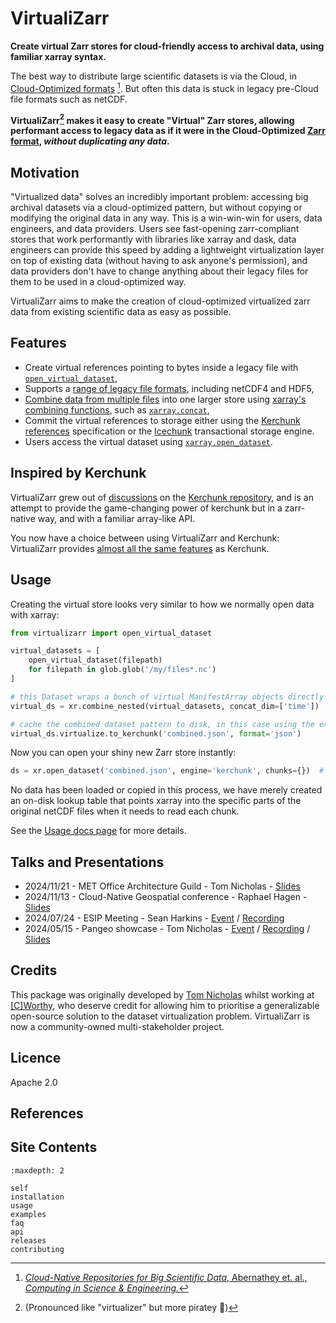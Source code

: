 # VirtualiZarr

**Create virtual Zarr stores for cloud-friendly access to archival data, using familiar xarray syntax.**

The best way to distribute large scientific datasets is via the Cloud, in [Cloud-Optimized formats](https://guide.cloudnativegeo.org/) [^1]. But often this data is stuck in legacy pre-Cloud file formats such as netCDF.

**VirtualiZarr[^2] makes it easy to create "Virtual" Zarr stores, allowing performant access to legacy data as if it were in the Cloud-Optimized [Zarr format](https://zarr.dev/), _without duplicating any data_.**

## Motivation

"Virtualized data" solves an incredibly important problem: accessing big archival datasets via a cloud-optimized pattern, but without copying or modifying the original data in any way. This is a win-win-win for users, data engineers, and data providers. Users see fast-opening zarr-compliant stores that work performantly with libraries like xarray and dask, data engineers can provide this speed by adding a lightweight virtualization layer on top of existing data (without having to ask anyone's permission), and data providers don't have to change anything about their legacy files for them to be used in a cloud-optimized way.

VirtualiZarr aims to make the creation of cloud-optimized virtualized zarr data from existing scientific data as easy as possible.

## Features

* Create virtual references pointing to bytes inside a legacy file with [`open_virtual_dataset`](https://virtualizarr.readthedocs.io/en/latest/usage.html#opening-files-as-virtual-datasets),
* Supports a [range of legacy file formats](https://virtualizarr.readthedocs.io/en/latest/faq.html#how-do-virtualizarr-and-kerchunk-compare), including netCDF4 and HDF5,
* [Combine data from multiple files](https://virtualizarr.readthedocs.io/en/latest/usage.html#combining-virtual-datasets) into one larger store using [xarray's combining functions](https://docs.xarray.dev/en/stable/user-guide/combining.html), such as [`xarray.concat`](https://docs.xarray.dev/en/stable/generated/xarray.concat.html),
* Commit the virtual references to storage either using the [Kerchunk references](https://fsspec.github.io/kerchunk/spec.html) specification or the [Icechunk](https://icechunk.io/) transactional storage engine.
* Users access the virtual dataset using [`xarray.open_dataset`](https://docs.xarray.dev/en/stable/generated/xarray.open_dataset.html#xarray.open_dataset).

## Inspired by Kerchunk

VirtualiZarr grew out of [discussions](https://github.com/fsspec/kerchunk/issues/377) on the [Kerchunk repository](https://github.com/fsspec/kerchunk), and is an attempt to provide the game-changing power of kerchunk but in a zarr-native way, and with a familiar array-like API.

You now have a choice between using VirtualiZarr and Kerchunk: VirtualiZarr provides [almost all the same features](https://virtualizarr.readthedocs.io/en/latest/faq.html#how-do-virtualizarr-and-kerchunk-compare) as Kerchunk.

## Usage

Creating the virtual store looks very similar to how we normally open data with xarray:

```python
from virtualizarr import open_virtual_dataset

virtual_datasets = [
    open_virtual_dataset(filepath)
    for filepath in glob.glob('/my/files*.nc')
]

# this Dataset wraps a bunch of virtual ManifestArray objects directly
virtual_ds = xr.combine_nested(virtual_datasets, concat_dim=['time'])

# cache the combined dataset pattern to disk, in this case using the existing kerchunk specification for reference files
virtual_ds.virtualize.to_kerchunk('combined.json', format='json')
```

Now you can open your shiny new Zarr store instantly:

```python
ds = xr.open_dataset('combined.json', engine='kerchunk', chunks={})  # normal xarray.Dataset object, wrapping dask/numpy arrays etc.
```

No data has been loaded or copied in this process, we have merely created an on-disk lookup table that points xarray into the specific parts of the original netCDF files when it needs to read each chunk.

See the [Usage docs page](#usage) for more details.

## Talks and Presentations

- 2024/11/21 - MET Office Architecture Guild - Tom Nicholas - [Slides](https://speakerdeck.com/tomnicholas/virtualizarr-talk-at-met-office)
- 2024/11/13 - Cloud-Native Geospatial conference - Raphael Hagen - [Slides](https://decks.carbonplan.org/cloud-native-geo/11-13-24)
- 2024/07/24 - ESIP Meeting - Sean Harkins - [Event](https://2024julyesipmeeting.sched.com/event/1eVP6) / [Recording](https://youtu.be/T6QAwJIwI3Q?t=3689)
- 2024/05/15 - Pangeo showcase - Tom Nicholas - [Event](https://discourse.pangeo.io/t/pangeo-showcase-virtualizarr-create-virtual-zarr-stores-using-xarray-syntax/4127/2) / [Recording](https://youtu.be/ioxgzhDaYiE) / [Slides](https://speakerdeck.com/tomnicholas/virtualizarr-create-virtual-zarr-stores-using-xarray-syntax)

## Credits

This package was originally developed by [Tom Nicholas](https://github.com/TomNicholas) whilst working at [[C]Worthy](https://cworthy.org), who deserve credit for allowing him to prioritise a generalizable open-source solution to the dataset virtualization problem. VirtualiZarr is now a community-owned multi-stakeholder project.

## Licence

Apache 2.0

## References

[^1]: [_Cloud-Native Repositories for Big Scientific Data_, Abernathey et. al., _Computing in Science & Engineering_.](https://ieeexplore.ieee.org/abstract/document/9354557)

[^2]: (Pronounced like "virtualizer" but more piratey 🦜)

## Site Contents

```{toctree}
:maxdepth: 2

self
installation
usage
examples
faq
api
releases
contributing
```
